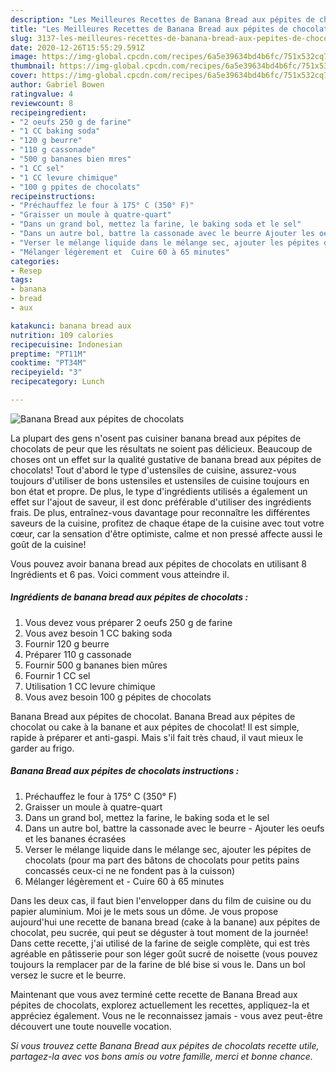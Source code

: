```yaml
---
description: "Les Meilleures Recettes de Banana Bread aux pépites de chocolats"
title: "Les Meilleures Recettes de Banana Bread aux pépites de chocolats"
slug: 3137-les-meilleures-recettes-de-banana-bread-aux-pepites-de-chocolats
date: 2020-12-26T15:55:29.591Z
image: https://img-global.cpcdn.com/recipes/6a5e39634bd4b6fc/751x532cq70/banana-bread-aux-pepites-de-chocolats-photo-principale-de-la-recette.jpg
thumbnail: https://img-global.cpcdn.com/recipes/6a5e39634bd4b6fc/751x532cq70/banana-bread-aux-pepites-de-chocolats-photo-principale-de-la-recette.jpg
cover: https://img-global.cpcdn.com/recipes/6a5e39634bd4b6fc/751x532cq70/banana-bread-aux-pepites-de-chocolats-photo-principale-de-la-recette.jpg
author: Gabriel Bowen
ratingvalue: 4
reviewcount: 8
recipeingredient:
- "2 oeufs 250 g de farine"
- "1 CC baking soda"
- "120 g beurre"
- "110 g cassonade"
- "500 g bananes bien mres"
- "1 CC sel"
- "1 CC levure chimique"
- "100 g ppites de chocolats"
recipeinstructions:
- "Préchauffez le four à 175° C (350° F)"
- "Graisser un moule à quatre-quart"
- "Dans un grand bol, mettez la farine, le baking soda et le sel"
- "Dans un autre bol, battre la cassonade avec le beurre Ajouter les oeufs et les bananes écrasées"
- "Verser le mélange liquide dans le mélange sec, ajouter les pépites de chocolats (pour ma part des bâtons de chocolats pour petits pains concassés ceux-ci ne ne fondent pas à la cuisson)"
- "Mélanger légèrement et  Cuire 60 à 65 minutes"
categories:
- Resep
tags:
- banana
- bread
- aux

katakunci: banana bread aux 
nutrition: 109 calories
recipecuisine: Indonesian
preptime: "PT11M"
cooktime: "PT34M"
recipeyield: "3"
recipecategory: Lunch

---
```



![Banana Bread aux pépites de chocolats](https://img-global.cpcdn.com/recipes/6a5e39634bd4b6fc/751x532cq70/banana-bread-aux-pepites-de-chocolats-photo-principale-de-la-recette.jpg)

La plupart des gens n'osent pas cuisiner banana bread aux pépites de chocolats de peur que les résultats ne soient pas délicieux. Beaucoup de choses ont un effet sur la qualité gustative de banana bread aux pépites de chocolats! Tout d'abord le type d'ustensiles de cuisine, assurez-vous toujours d'utiliser de bons ustensiles et ustensiles de cuisine toujours en bon état et propre. De plus, le type d'ingrédients utilisés a également un effet sur l'ajout de saveur, il est donc préférable d'utiliser des ingrédients frais. De plus, entraînez-vous davantage pour reconnaître les différentes saveurs de la cuisine, profitez de chaque étape de la cuisine avec tout votre cœur, car la sensation d'être optimiste, calme et non pressé affecte aussi le goût de la cuisine!

<!--inarticleads1-->

Vous pouvez avoir banana bread aux pépites de chocolats en utilisant 8 Ingrédients et 6 pas. Voici comment vous atteindre il.

##### Ingrédients de banana bread aux pépites de chocolats :

1. Vous devez vous préparer 2 oeufs 250 g de farine
1. Vous avez besoin 1 CC baking soda
1. Fournir 120 g beurre
1. Préparer 110 g cassonade
1. Fournir 500 g bananes bien mûres
1. Fournir 1 CC sel
1. Utilisation 1 CC levure chimique
1. Vous avez besoin 100 g pépites de chocolats


Banana Bread aux pépites de chocolat. Banana Bread aux pépites de chocolat ou cake à la banane et aux pépites de chocolat! Il est simple, rapide à préparer et anti-gaspi. Mais s&#39;il fait très chaud, il vaut mieux le garder au frigo. 

<!--inarticleads2-->

##### Banana Bread aux pépites de chocolats instructions :

1. Préchauffez le four à 175° C (350° F)
1. Graisser un moule à quatre-quart
1. Dans un grand bol, mettez la farine, le baking soda et le sel
1. Dans un autre bol, battre la cassonade avec le beurre - Ajouter les oeufs et les bananes écrasées
1. Verser le mélange liquide dans le mélange sec, ajouter les pépites de chocolats (pour ma part des bâtons de chocolats pour petits pains concassés ceux-ci ne ne fondent pas à la cuisson)
1. Mélanger légèrement et  - Cuire 60 à 65 minutes


Dans les deux cas, il faut bien l&#39;envelopper dans du film de cuisine ou du papier aluminium. Moi je le mets sous un dôme. Je vous propose aujourd&#39;hui une recette de banana bread (cake à la banane) aux pépites de chocolat, peu sucrée, qui peut se déguster à tout moment de la journée! Dans cette recette, j&#39;ai utilisé de la farine de seigle complète, qui est très agréable en pâtisserie pour son léger goût sucré de noisette (vous pouvez toujours la remplacer par de la farine de blé bise si vous le. Dans un bol versez le sucre et le beurre. 

<!--inarticleads1-->

<p>
Maintenant que vous avez terminé cette recette de Banana Bread aux pépites de chocolats, explorez actuellement les recettes, appliquez-la et appréciez également. Vous ne le reconnaissez jamais - vous avez peut-être découvert une toute nouvelle vocation.
</p>

<p>
<i>Si vous trouvez cette Banana Bread aux pépites de chocolats recette utile, partagez-la avec vos bons amis ou votre famille, merci et bonne chance.</i>
</p>
